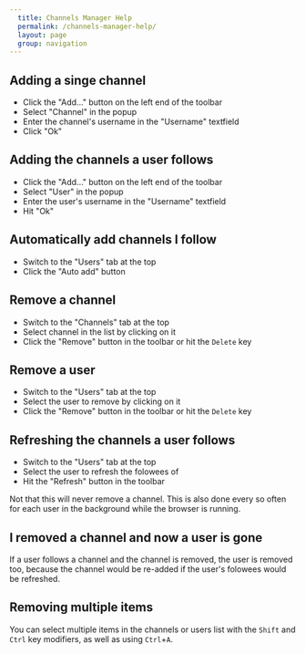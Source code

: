 ```yaml
---
  title: Channels Manager Help
  permalink: /channels-manager-help/
  layout: page
  group: navigation
---
```

Adding a singe channel
----------------------
 - Click the "Add..." button on the left end of the toolbar
 - Select "Channel" in the popup
 - Enter the channel's username in the "Username" textfield
 - Click "Ok"

Adding the channels a user follows
----------------------------------
 - Click the "Add..." button on the left end of the toolbar
 - Select "User" in the popup
 - Enter the user's username in the "Username" textfield
 - Hit "Ok"

Automatically add channels I follow
-----------------------------------
 - Switch to the "Users" tab at the top
 - Click the "Auto add" button

Remove a channel
----------------
 - Switch to the "Channels" tab at the top
 - Select channel in the list by clicking on it
 - Click the "Remove" button in the toolbar or hit the `Delete` key

Remove a user
-------------
 - Switch to the "Users" tab at the top
 - Select the user to remove by clicking on it
 - Click the "Remove" button in the toolbar or hit the `Delete` key

Refreshing the channels a user follows
--------------------------------------
 - Switch to the "Users" tab at the top
 - Select the user to refresh the folowees of
 - Hit the "Refresh" button in the toolbar

Not that this will never remove a channel. This is also done every so often for each user in the background while the browser is running.

I removed a channel and now a user is gone
------------------------------------------
If a user follows a channel and the channel is removed, the user is removed too, because the channel would be re-added if the user's folowees would be refreshed.

Removing multiple items
-----------------------
You can select multiple items in the channels or users list with the `Shift` and `Ctrl` key modifiers, as well as using `Ctrl`+`A`.

